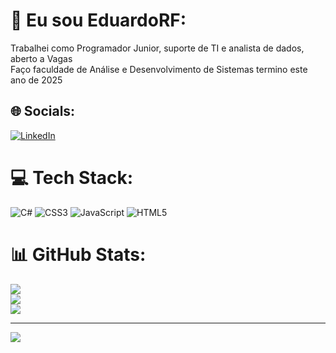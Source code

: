 

# 💫 Eu sou EduardoRF:

Trabalhei como Programador Junior, suporte de TI e analista de dados, aberto a Vagas<br>Faço faculdade de Análise e Desenvolvimento de Sistemas termino este ano de 2025


## 🌐 Socials:
[![LinkedIn](https://img.shields.io/badge/LinkedIn-%230077B5.svg?logo=linkedin&logoColor=white)](https://www.linkedin.com/in/eduardo-rodrigues-03213b1b7/) 

# 💻 Tech Stack:
![C#](https://img.shields.io/badge/c%23-%23239120.svg?style=for-the-badge&logo=c-sharp&logoColor=white) ![CSS3](https://img.shields.io/badge/css3-%231572B6.svg?style=for-the-badge&logo=css3&logoColor=white) ![JavaScript](https://img.shields.io/badge/javascript-%23323330.svg?style=for-the-badge&logo=javascript&logoColor=%23F7DF1E) ![HTML5](https://img.shields.io/badge/html5-%23E34F26.svg?style=for-the-badge&logo=html5&logoColor=white)
# 📊 GitHub Stats:
![](https://github-readme-stats.vercel.app/api?username=EduardoRodriguesFerreira&theme=gotham&hide_border=false&include_all_commits=false&count_private=false)<br/>
![](https://github-readme-streak-stats.herokuapp.com/?user=EduardoRodriguesFerreira&theme=gotham&hide_border=false)<br/>
![](https://github-readme-stats.vercel.app/api/top-langs/?username=EduardoRodriguesFerreira&theme=gotham&hide_border=false&include_all_commits=false&count_private=false&layout=compact)

---
[![](https://visitcount.itsvg.in/api?id=EduardoRodriguesFerreira&icon=0&color=0)](https://visitcount.itsvg.in)

<!-- Proudly created with GPRM ( https://gprm.itsvg.in ) -->
